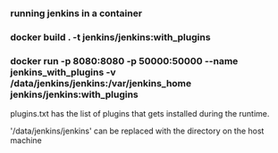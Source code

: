 ### running jenkins in a container

### docker build . -t jenkins/jenkins:with_plugins

### docker run -p 8080:8080 -p 50000:50000 --name jenkins_with_plugins -v /data/jenkins/jenkins:/var/jenkins_home jenkins/jenkins:with_plugins

plugins.txt has the list of plugins that gets installed during the runtime. 

'/data/jenkins/jenkins' can be replaced with the directory on the host machine
